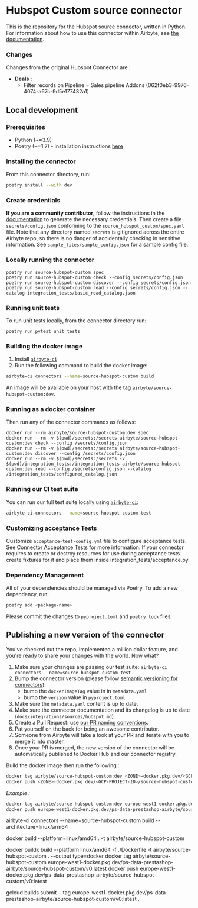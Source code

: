 # Hubspot Custom source connector

This is the repository for the Hubspot source connector, written in Python.
For information about how to use this connector within Airbyte, see [the documentation](https://docs.airbyte.com/integrations/sources/hubspot).

### Changes

Changes from the original Hubspot Connector are :

- **Deals** :
  - Filter records on Pipeline = Sales pipeline Addons (062f0eb3-9976-4074-a67c-9d5e177432a1)

## Local development

### Prerequisites

- Python (~=3.9)
- Poetry (~=1.7) - installation instructions [here](https://python-poetry.org/docs/#installation)

### Installing the connector

From this connector directory, run:

```bash
poetry install --with dev
```

### Create credentials

**If you are a community contributor**, follow the instructions in the [documentation](https://docs.airbyte.com/integrations/sources/hubspot)
to generate the necessary credentials. Then create a file `secrets/config.json` conforming to the `source_hubspot_custom/spec.yaml` file.
Note that any directory named `secrets` is gitignored across the entire Airbyte repo, so there is no danger of accidentally checking in sensitive information.
See `sample_files/sample_config.json` for a sample config file.

### Locally running the connector

```
poetry run source-hubspot-custom spec
poetry run source-hubspot-custom check --config secrets/config.json
poetry run source-hubspot-custom discover --config secrets/config.json
poetry run source-hubspot-custom read --config secrets/config.json --catalog integration_tests/basic_read_catalog.json
```

### Running unit tests

To run unit tests locally, from the connector directory run:

```
poetry run pytest unit_tests
```

### Building the docker image

1. Install [`airbyte-ci`](https://github.com/airbytehq/airbyte/blob/master/airbyte-ci/connectors/pipelines/README.md)
2. Run the following command to build the docker image:

```bash
airbyte-ci connectors --name=source-hubspot-custom build
```

An image will be available on your host with the tag `airbyte/source-hubspot-custom:dev`.

### Running as a docker container

Then run any of the connector commands as follows:

```
docker run --rm airbyte/source-hubspot-custom:dev spec
docker run --rm -v $(pwd)/secrets:/secrets airbyte/source-hubspot-custom:dev check --config /secrets/config.json
docker run --rm -v $(pwd)/secrets:/secrets airbyte/source-hubspot-custom:dev discover --config /secrets/config.json
docker run --rm -v $(pwd)/secrets:/secrets -v $(pwd)/integration_tests:/integration_tests airbyte/source-hubspot-custom:dev read --config /secrets/config.json --catalog /integration_tests/configured_catalog.json
```

### Running our CI test suite

You can run our full test suite locally using [`airbyte-ci`](https://github.com/airbytehq/airbyte/blob/master/airbyte-ci/connectors/pipelines/README.md):

```bash
airbyte-ci connectors --name=source-hubspot-custom test
```

### Customizing acceptance Tests

Customize `acceptance-test-config.yml` file to configure acceptance tests. See [Connector Acceptance Tests](https://docs.airbyte.com/connector-development/testing-connectors/connector-acceptance-tests-reference) for more information.
If your connector requires to create or destroy resources for use during acceptance tests create fixtures for it and place them inside integration_tests/acceptance.py.

### Dependency Management

All of your dependencies should be managed via Poetry.
To add a new dependency, run:

```bash
poetry add <package-name>
```

Please commit the changes to `pyproject.toml` and `poetry.lock` files.

## Publishing a new version of the connector

You've checked out the repo, implemented a million dollar feature, and you're ready to share your changes with the world. Now what?

1. Make sure your changes are passing our test suite: `airbyte-ci connectors --name=source-hubspot-custom test`
2. Bump the connector version (please follow [semantic versioning for connectors](https://docs.airbyte.com/contributing-to-airbyte/resources/pull-requests-handbook/#semantic-versioning-for-connectors)):
   - bump the `dockerImageTag` value in in `metadata.yaml`
   - bump the `version` value in `pyproject.toml`
3. Make sure the `metadata.yaml` content is up to date.
4. Make sure the connector documentation and its changelog is up to date (`docs/integrations/sources/hubspot.md`).
5. Create a Pull Request: use [our PR naming conventions](https://docs.airbyte.com/contributing-to-airbyte/resources/pull-requests-handbook/#pull-request-title-convention).
6. Pat yourself on the back for being an awesome contributor.
7. Someone from Airbyte will take a look at your PR and iterate with you to merge it into master.
8. Once your PR is merged, the new version of the connector will be automatically published to Docker Hub and our connector registry.

Build the docker image then run the following : 

```sh
docker tag airbyte/source-hubspot-custom:dev <ZONE>-docker.pkg.dev/<GCP-PROJECT-ID>/source-hubspot-custom/4.2.18:latest
docker push <ZONE>-docker.pkg.dev/<GCP-PROJECT-ID>/source-hubspot-custom/4.2.18:latest
```

*Example :*
```sh
docker tag airbyte/source-hubspot-custom:dev europe-west1-docker.pkg.dev/ps-data-prestashop-airbyte/source-hubspot-custom/v0:latest
docker push europe-west1-docker.pkg.dev/ps-data-prestashop-airbyte/source-hubspot-custom/v0:latest
```

airbyte-ci connectors --name=source-hubspot-custom build --architecture=linux/arm64

docker build --platform=linux/amd64 . -t airbyte/source-hubspot-custom


docker buildx build --platform linux/amd64 -f ./Dockerfile -t airbyte/source-hubspot-custom . --output type=docker 
docker tag airbyte/source-hubspot-custom europe-west1-docker.pkg.dev/ps-data-prestashop-airbyte/source-hubspot-custom/v0:latest
docker push europe-west1-docker.pkg.dev/ps-data-prestashop-airbyte/source-hubspot-custom/v0:latest



gcloud builds submit --tag europe-west1-docker.pkg.dev/ps-data-prestashop-airbyte/source-hubspot-custom/v0:latest .